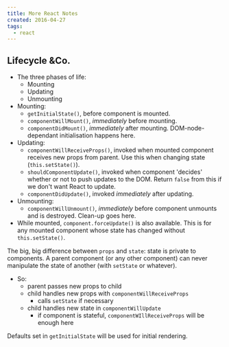 ```yaml
---
title: More React Notes
created: 2016-04-27
tags:
  - react
---
```


## Lifecycle &Co.

* The three phases of life:
    * Mounting
    * Updating
    * Unmounting
* Mounting:
    * `getInitialState()`, before component is mounted.
    * `componentWillMount()`, _immediately_ before mounting.
    * `componentDidMount()`, _immediately_ after mounting. DOM-node-dependant initialisation happens here.
* Updating:
    * `componentWillReceiveProps()`, invoked when mounted component receives new props from parent. Use this
      when changing state (`this.setState()`).
    * `shouldComponentUpdate()`, invoked when component 'decides' whether or not to push updates to the DOM.
      Return `false` from this if we don't want React to update.
    * `componentDidUpdate()`, invoked _immediately_ after updating.
* Unmounting:
    * `componentWillUnmount()`, _immediately_ before component unmounts and is destroyed. Clean-up goes here.
* While mounted, `component.forceUpdate()` is also available. This is for any mounted component whose state
  has changed without `this.setState()`.

The big, big difference between `props` and `state`: state is private to components.
A parent component (or any other component) can never manipulate the state of another (with `setState` or whatever).

* So:
    * parent passes new props to child
    * child handles new props with `componentWillReceiveProps`
        * calls `setState` if necessary
    * child handles new state in `componentWillUpdate`
        * if component is stateful, `componentWIllReceiveProps` will be enough here

Defaults set in `getInitialState` will be used for initial rendering.
